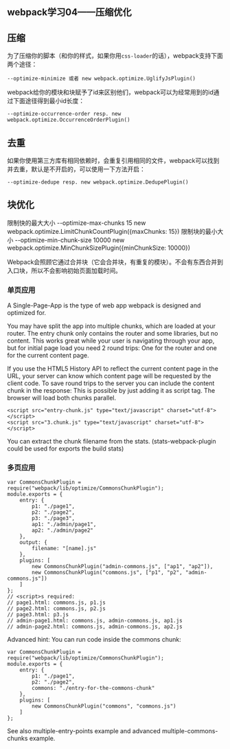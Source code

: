webpack学习04——压缩优化
---

## 压缩

为了压缩你的脚本（和你的样式，如果你用`css-loader`的话），webpack支持下面两个途径：

	--optimize-minimize 或者 new webpack.optimize.UglifyJsPlugin()

webpack给你的模块和块赋予了id来区别他们，webpack可以为经常用到的id通过下面途径得到最小id长度：

	--optimize-occurrence-order resp. new webpack.optimize.OccurrenceOrderPlugin()

## 去重

如果你使用第三方库有相同依赖时，会重复引用相同的文件，webpack可以找到并去重，默认是不开启的，可以使用一下方法开启：

	--optimize-dedupe resp. new webpack.optimize.DedupePlugin()

## 块优化

限制快的最大大小 --optimize-max-chunks 15 new webpack.optimize.LimitChunkCountPlugin({maxChunks: 15})
限制块的最小大小 --optimize-min-chunk-size 10000 new webpack.optimize.MinChunkSizePlugin({minChunkSize: 10000})

Webpack会照顾它通过合并块（它会合并块，有重复的模块）。不会有东西合并到入口块，所以不会影响初始页面加载时间。

### 单页应用

A Single-Page-App is the type of web app webpack is designed and optimized for.

You may have split the app into multiple chunks, which are loaded at your router. The entry chunk only contains the router and some libraries, but no content. This works great while your user is navigating through your app, but for initial page load you need 2 round trips: One for the router and one for the current content page.

If you use the HTML5 History API to reflect the current content page in the URL, your server can know which content page will be requested by the client code. To save round trips to the server you can include the content chunk in the response: This is possible by just adding it as script tag. The browser will load both chunks parallel.

	<script src="entry-chunk.js" type="text/javascript" charset="utf-8"></script>
	<script src="3.chunk.js" type="text/javascript" charset="utf-8"></script>

You can extract the chunk filename from the stats. (stats-webpack-plugin could be used for exports the build stats)

### 多页应用

	var CommonsChunkPlugin = require("webpack/lib/optimize/CommonsChunkPlugin");
	module.exports = {
	    entry: {
	        p1: "./page1",
	        p2: "./page2",
	        p3: "./page3",
	        ap1: "./admin/page1",
	        ap2: "./admin/page2"
	    },
	    output: {
	        filename: "[name].js"
	    },
	    plugins: [
	        new CommonsChunkPlugin("admin-commons.js", ["ap1", "ap2"]),
	        new CommonsChunkPlugin("commons.js", ["p1", "p2", "admin-commons.js"])
	    ]
	};
	// <script>s required:
	// page1.html: commons.js, p1.js
	// page2.html: commons.js, p2.js
	// page3.html: p3.js
	// admin-page1.html: commons.js, admin-commons.js, ap1.js
	// admin-page2.html: commons.js, admin-commons.js, ap2.js

Advanced hint: You can run code inside the commons chunk:

	var CommonsChunkPlugin = require("webpack/lib/optimize/CommonsChunkPlugin");
	module.exports = {
	    entry: {
	        p1: "./page1",
	        p2: "./page2",
	        commons: "./entry-for-the-commons-chunk"
	    },
	    plugins: [
	        new CommonsChunkPlugin("commons", "commons.js")
	    ]
	};

See also multiple-entry-points example and advanced multiple-commons-chunks example.